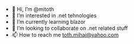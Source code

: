 - 👋 Hi, I’m @mitoth
- 👀 I’m interested in .net tehnologies
- 🌱 I’m currently learning blazor
- 💞️ I’m looking to collaborate on .net related stuff
- 📫 How to reach me toth.mihai@yahoo.com

<!---
mitoth/mitoth is a ✨ special ✨ repository because its `README.md` (this file) appears on your GitHub profile.
You can click the Preview link to take a look at your changes.
--->
